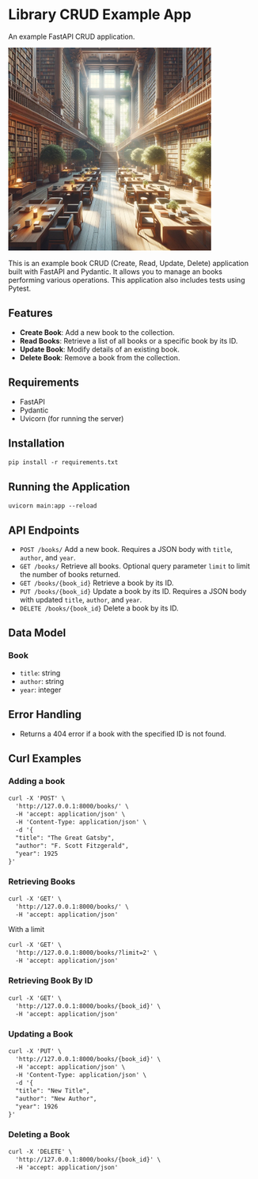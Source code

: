# Library CRUD Example App
An example FastAPI CRUD application.

![Alt text](library.png)

This is an example book CRUD (Create, Read, Update, Delete) application built with FastAPI and Pydantic. It allows you to manage an books performing various operations. This application also includes tests using Pytest.

## Features
- **Create Book**: Add a new book to the collection.
- **Read Books**: Retrieve a list of all books or a specific book by its ID.
- **Update Book**: Modify details of an existing book.
- **Delete Book**: Remove a book from the collection.

## Requirements
- FastAPI
- Pydantic
- Uvicorn (for running the server)

## Installation
```
pip install -r requirements.txt
```

## Running the Application
```
uvicorn main:app --reload
```

## API Endpoints
- `POST /books/` Add a new book. Requires a JSON body with `title`, `author`, and `year`.
- `GET /books/` Retrieve all books. Optional query parameter `limit` to limit the number of books returned.
- `GET /books/{book_id}` Retrieve a book by its ID.
- `PUT /books/{book_id}` Update a book by its ID. Requires a JSON body with updated `title`, `author`, and `year`.
- `DELETE /books/{book_id}` Delete a book by its ID.

## Data Model
### Book
- `title`: string
- `author`: string
- `year`: integer

## Error Handling
- Returns a 404 error if a book with the specified ID is not found.

## Curl Examples
### Adding a book
```
curl -X 'POST' \
  'http://127.0.0.1:8000/books/' \
  -H 'accept: application/json' \
  -H 'Content-Type: application/json' \
  -d '{
  "title": "The Great Gatsby",
  "author": "F. Scott Fitzgerald",
  "year": 1925
}'
```
### Retrieving Books
```
curl -X 'GET' \
  'http://127.0.0.1:8000/books/' \
  -H 'accept: application/json'
```
With a limit
```
curl -X 'GET' \
  'http://127.0.0.1:8000/books/?limit=2' \
  -H 'accept: application/json'
```
### Retrieving Book By ID
```
curl -X 'GET' \
  'http://127.0.0.1:8000/books/{book_id}' \
  -H 'accept: application/json'
```
### Updating a Book
```
curl -X 'PUT' \
  'http://127.0.0.1:8000/books/{book_id}' \
  -H 'accept: application/json' \
  -H 'Content-Type: application/json' \
  -d '{
  "title": "New Title",
  "author": "New Author",
  "year": 1926
}'
```
### Deleting a Book
```
curl -X 'DELETE' \
  'http://127.0.0.1:8000/books/{book_id}' \
  -H 'accept: application/json'
```
